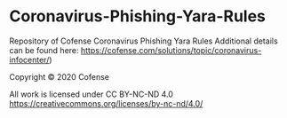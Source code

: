 # Coronavirus-Phishing-Yara-Rules
Repository of Cofense Coronavirus Phishing Yara Rules 
Additional details can be found here: https://cofense.com/solutions/topic/coronavirus-infocenter/)


Copyright © 2020 Cofense

All work is licensed under CC BY-NC-ND 4.0 https://creativecommons.org/licenses/by-nc-nd/4.0/
